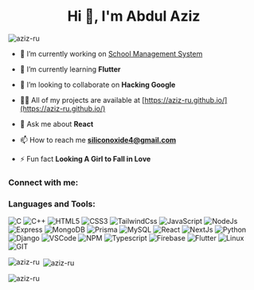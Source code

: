 
<h1 align="center">Hi 👋, I'm Abdul Aziz</h1>
<p align="left"> <img src="https://komarev.com/ghpvc/?username=aziz-ru&label=Profile%20views&color=0e75b6&style=flat" alt="aziz-ru" /> </p>

- 🔭 I’m currently working on [School Management System](https://github.com/Aziz-Ru/School-Management-System)

- 🌱 I’m currently learning **Flutter**

- 👯 I’m looking to collaborate on **Hacking Google**

- 👨‍💻 All of my projects are available at [https://aziz-ru.github.io/](https://aziz-ru.github.io/)

- 💬 Ask me about **React**

- 📫 How to reach me **siliconoxide4@gmail.com**

- ⚡ Fun fact **Looking A Girl to Fall in Love**

<h3 align="left">Connect with me:</h3>
<p align="left">
</p>

<h3 align="left">Languages and Tools:</h3>

![C](https://img.shields.io/badge/c-%2300599C.svg?style=for-the-badge&logo=c)
![C++](https://img.shields.io/badge/c++-%2300599C.svg?style=for-the-badge&logo=c%2B%2B&logoColor=white)
![HTML5](https://img.shields.io/badge/HTML-%23E34F26?style=for-the-badge&logo=html5&logoColor=white)
![CSS3](https://img.shields.io/badge/css3-%231572B6.svg?style=for-the-badge&logo=css3&logoColor=white)
![TailwindCss](https://img.shields.io/badge/TailwindCss-%25%23cd1ad6?style=for-the-badge&logo=css&logoColor=black&color=%23cd1ad6)
![JavaScript](https://img.shields.io/badge/javascript-%23323330.svg?style=for-the-badge&logo=javascript&logoColor=%23F7DF1E)
![NodeJs](https://img.shields.io/badge/NodeJs-%25%23cd1ad6?style=for-the-badge&logo=css&logoColor=black&color=%231ab4d6)
![Express](https://img.shields.io/badge/Express-%25%23cd1ad6?style=for-the-badge&logo=css&logoColor=black&color=%231e353b)
![MongoDB](https://img.shields.io/badge/MongoDB-green?style=for-the-badge&logo=nextjs&logoColor=black&color=%23195915)
![Prisma](https://img.shields.io/badge/Prisma-green?style=for-the-badge&logo=nextjs&logoColor=black&color=%238a97ff)
![MySQL](https://img.shields.io/badge/mysql-%2300f.svg?style=for-the-badge&logo=mysql&logoColor=white)
![React](https://img.shields.io/badge/React-%23323330.svg?style=for-the-badge&logo=React&logoColor=White&color=White)
![NextJs](https://img.shields.io/badge/NextJs-%25%23cd1ad6?style=for-the-badge&logo=nextjs&logoColor=black&color=%23632378)
![Python](https://img.shields.io/badge/Python-green?style=for-the-badge&logo=nextjs&logoColor=black&color=%23e60e15)
![Django](https://img.shields.io/badge/Django-green?style=for-the-badge&logo=nextjs&logoColor=black&color=%230ee66f)
![VSCode](https://img.shields.io/badge/VsCOde-green?style=for-the-badge&logo=nextjs&logoColor=black&color=%23136fe8)
![NPM](https://img.shields.io/badge/NPM-green?style=for-the-badge&logo=nextjs&logoColor=black&color=%23ab2247)
![Typescript](https://img.shields.io/badge/typescript-green?style=for-the-badge&logo=typescript&logoColor=white&color=%2399ff90)
![Firebase](https://img.shields.io/badge/Firebase-green?style=for-the-badge&logo=nextjs&logoColor=black&color=%23cca423)
![Flutter](https://img.shields.io/badge/Flutter-green?style=for-the-badge&logo=flutter&logoColor=black&color=%23237dcc)
![Linux](https://img.shields.io/badge/Linux-green?style=for-the-badge&logo=linux&logoColor=white&color=%23000000)
![GIT](https://img.shields.io/badge/GIt-green?style=for-the-badge&logo=git&logoColor=white&color=%23cc6123)

<p><img align="left" src="https://github-readme-stats.vercel.app/api/top-langs?username=aziz-ru&show_icons=true&locale=en&layout=compact" alt="aziz-ru" /></p>

<p>&nbsp;<img align="center" src="https://github-readme-stats.vercel.app/api?username=aziz-ru&show_icons=true&locale=en" alt="aziz-ru" /></p>

<p><img align="center" src="https://github-readme-streak-stats.herokuapp.com/?user=aziz-ru&" alt="aziz-ru" /></p> 


   
 





